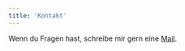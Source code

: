 ```yaml
---
title: 'Kontakt'
---
```

Wenn du Fragen hast, schreibe mir gern eine [Mail](mailto:couchidee@posteo.de).